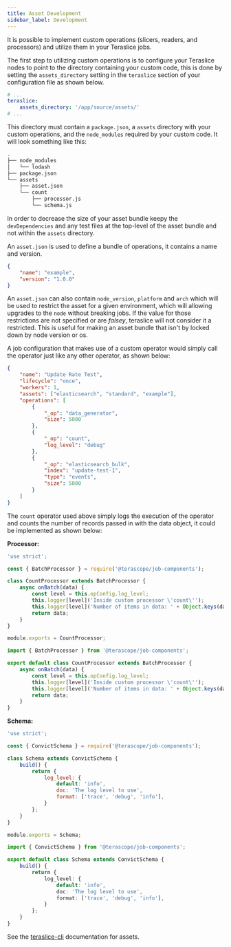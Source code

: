 ```yaml
---
title: Asset Development
sidebar_label: Development
---
```


It is possible to implement custom operations (slicers, readers, and processors)
and utilize them in your Teraslice jobs.

The first step to utilizing custom operations is to configure your Teraslice
nodes to point to the directory containing your custom code, this is done by
setting the `assets_directory` setting in the `teraslice` section of your
configuration file as shown below.

```yaml
# ...
teraslice:
    assets_directory: '/app/source/assets/'
# ...
```

This directory must contain a `package.json`, a `assets` directory with your
custom operations, and the `node_modules` required by your custom code. It
will look something like this:

```sh
.
├── node_modules
│   └── lodash
├── package.json
└── assets
    ├── asset.json
    └── count
        ├── processor.js
        └── schema.js
```

In order to decrease the size of your asset bundle keepy the `devDependencies` and any test files at the top-level of the asset bundle
and not within the `assets` directory.

An `asset.json` is used to define a bundle of operations, it contains a name and version.

```json
{
    "name": "example",
    "version": "1.0.0"
}
```

An `asset.json` can also contain `node_version`, `platform` and `arch` which will be used to restrict the asset for a given environment, which will allowing upgrades to the `node` without breaking jobs. If the value for those restrictions are not specified or are *falsey*, teraslice will not consider it a restricted. This is useful for making an asset bundle that isn't by locked down by node version or os.

A job configuration that makes use of a custom operator would simply call the
operator just like any other operator, as shown below:

```json
{
    "name": "Update Rate Test",
    "lifecycle": "once",
    "workers": 1,
    "assets": ["elasticsearch", "standard", "example"],
    "operations": [
        {
            "_op": "data_generator",
            "size": 5000
        },
        {
            "_op": "count",
            "log_level": "debug"
        },
        {
            "_op": "elasticsearch_bulk",
            "index": "update-test-1",
            "type": "events",
            "size": 5000
        }
    ]
}
```

The `count` operator used above simply logs the execution of the operator and
counts the number of records passed in with the data object, it could be
implemented as shown below:

**Processor:**

<!--DOCUSAURUS_CODE_TABS-->
<!--JavaScript-->
```js
'use strict';

const { BatchProcessor } = require('@terascope/job-components');

class CountProcessor extends BatchProcessor {
    async onBatch(data) {
        const level = this.opConfig.log_level;
        this.logger[level]('Inside custom processor \'count\'');
        this.logger[level]('Number of items in data: ' + Object.keys(data).length);
        return data;
    }
}

module.exports = CountProcessor;
```
<!--TypeScript-->
```ts
import { BatchProcessor } from '@terascope/job-components';

export default class CountProcessor extends BatchProcessor {
    async onBatch(data) {
        const level = this.opConfig.log_level;
        this.logger[level]('Inside custom processor \'count\'');
        this.logger[level]('Number of items in data: ' + Object.keys(data).length);
        return data;
    }
}
```
<!--END_DOCUSAURUS_CODE_TABS-->

**Schema:**

<!--DOCUSAURUS_CODE_TABS-->
<!--JavaScript-->
```js
'use strict';

const { ConvictSchema } = require('@terascope/job-components');

class Schema extends ConvictSchema {
    build() {
        return {
            log_level: {
                default: 'info',
                doc: 'The log level to use',
                format: ['trace', 'debug', 'info'],
            }
        };
    }
}

module.exports = Schema;
```
<!--TypeScript-->
```ts
import { ConvictSchema } from '@terascope/job-components';

export default class Schema extends ConvictSchema {
    build() {
        return {
            log_level: {
                default: 'info',
                doc: 'The log level to use',
                format: ['trace', 'debug', 'info'],
            }
        };
    }
}
```
<!--END_DOCUSAURUS_CODE_TABS-->

See the [teraslice-cli](../packages/teraslice-cli#assets) documentation for assets.
